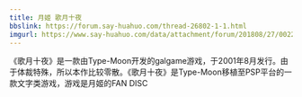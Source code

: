 ```yaml
---
title: 月姬 歌月十夜
bbslink: https://forum.say-huahuo.com/thread-26802-1-1.html
imgurl: https://www.say-huahuo.com/data/attachment/forum/201808/27/002240mkjx91fg9gxq917g.jpg
---
```


《歌月十夜》是一款由Type-Moon开发的galgame游戏，于2001年8月发行。由于体裁特殊，所以本作比较零散。《歌月十夜》是Type-Moon移植至PSP平台的一款文字类游戏，游戏是月姬的FAN DISC<!--more-->
